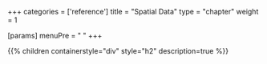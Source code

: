 +++
categories = ['reference']
title = "Spatial Data"
type = "chapter"
weight = 1

[params]
  menuPre = "<i class='fa-solid fa-map-location-dot'></i> "
+++

{{% children containerstyle="div" style="h2" description=true %}}
